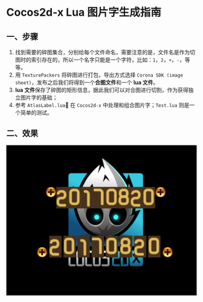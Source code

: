Cocos2d-x Lua 图片字生成指南
============
## 一、步骤
1. 找到需要的碎图集合，分别给每个文件命名，需要注意的是，文件名是作为切图时的索引存在的，所以一个名字只能是一个字符，比如：`1`，`2`，`+`，`-`，等等。
2. 用 `TexturePackers` 将碎图进行打包，导出方式选择 `Corona SDK (image sheet)`，发布之后我们将得到一个**合图文件**和一个 **lua 文件**。
3. **lua 文件**保存了碎图的矩形信息，据此我们可以对合图进行切割，作为获得独立图片字的基础；
4. 参考 `AtlasLabel.lua` 在 `Cocos2d-x` 中处理和组合图片字；`Test.lua` 则是一个简单的测试。

## 二、效果
![screenshot](./ScreenShot.png)